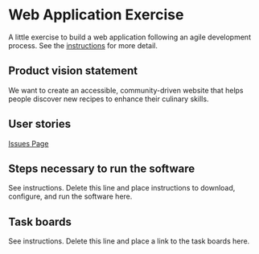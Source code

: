 # Web Application Exercise

A little exercise to build a web application following an agile development process. See the [instructions](instructions.md) for more detail.

## Product vision statement

We want to create an accessible, community-driven website that helps people discover new recipes to enhance their culinary skills.

## User stories

[Issues Page](https://github.com/software-students-spring2025/2-web-app-httpeople/issues)

## Steps necessary to run the software

See instructions. Delete this line and place instructions to download, configure, and run the software here.

## Task boards

See instructions. Delete this line and place a link to the task boards here.
